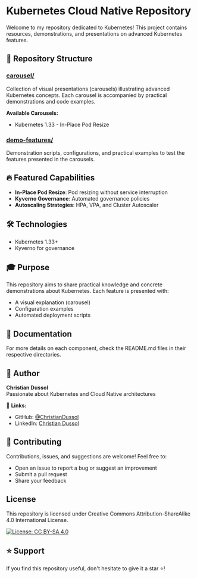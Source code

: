 # Kubernetes Cloud Native Repository

Welcome to my repository dedicated to Kubernetes! This project contains resources, demonstrations, and presentations on advanced Kubernetes features.

## 📁 Repository Structure

### [carousel/](./carousel)
Collection of visual presentations (carousels) illustrating advanced Kubernetes concepts. Each carousel is accompanied by practical demonstrations and code examples.

**Available Carousels:**
- Kubernetes 1.33 - In-Place Pod Resize

### [demo-features/](./demo-features)
Demonstration scripts, configurations, and practical examples to test the features presented in the carousels.

## 🔥 Featured Capabilities

- **In-Place Pod Resize**: Pod resizing without service interruption
- **Kyverno Governance**: Automated governance policies
- **Autoscaling Strategies**: HPA, VPA, and Cluster Autoscaler

## 🛠️ Technologies

- Kubernetes 1.33+
- Kyverno for governance

## 🎓 Purpose

This repository aims to share practical knowledge and concrete demonstrations about Kubernetes. Each feature is presented with:
- A visual explanation (carousel)
- Configuration examples
- Automated deployment scripts

## 📖 Documentation

For more details on each component, check the README.md files in their respective directories.

## 👤 Author

**Christian Dussol**  
Passionate about Kubernetes and Cloud Native architectures

🔗 **Links:**
- GitHub: [@ChristianDussol](https://github.com/ChristianDussol)
- LinkedIn: [Christian Dussol](https://www.linkedin.com/in/christian-dussol)

## 🤝 Contributing

Contributions, issues, and suggestions are welcome! Feel free to:
- Open an issue to report a bug or suggest an improvement
- Submit a pull request
- Share your feedback

## License
This repository is licensed under Creative Commons Attribution-ShareAlike 4.0 International License.

[![License: CC BY-SA 4.0](https://img.shields.io/badge/License-CC%20BY--SA%204.0-lightgrey.svg)](https://creativecommons.org/licenses/by-sa/4.0/)

## ⭐ Support

If you find this repository useful, don't hesitate to give it a star ⭐!

